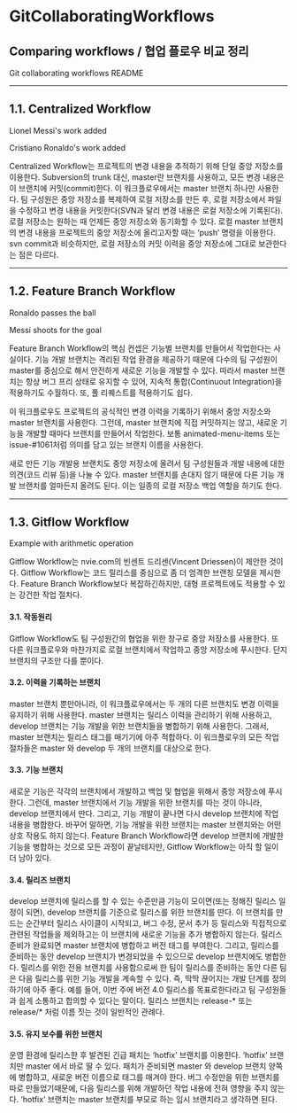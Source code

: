 GitCollaboratingWorkflows
=========================

Comparing workflows / 협업 플로우 비교 정리
-------------------------------------------

Git collaborating workflows README

---

1.1. Centralized Workflow
-------------------------

Lionel Messi's work added

Cristiano Ronaldo's work added

Centralized Workflow는 프로젝트의 변경 내용을 추적하기 위해 단일 중앙 저장소를 이용한다. Subversion의 trunk 대신, master란 브랜치를 사용하고, 모든 변경 내용은 이 브랜치에 커밋(commit)한다. 이 워크플로우에서는 master 브랜치 하나만 사용한다. 팀 구성원은 중앙 저장소를 복제하여 로컬 저장소를 만든 후, 로컬 저장소에서 파일을 수정하고 변경 내용을 커밋한다(SVN과 달리 변경 내용은 로컬 저장소에 기록된다). 로컬 저장소는 원하는 때 언제든 중앙 저장소와 동기화할 수 있다. 로컬 master 브랜치의 변경 내용을 프로젝트의 중앙 저장소에 올리고자할 때는 ‘push’ 명령을 이용한다. svn commit과 비슷하지만, 로컬 저장소의 커밋 이력을 중앙 저장소에 그대로 보관한다는 점은 다르다.

---

1.2. Feature Branch Workflow
----------------------------

Ronaldo passes the ball

Messi shoots for the goal

Feature Branch Workflow의 핵심 컨셉은 기능별 브랜치를 만들어서 작업한다는 사실이다. 기능 개발 브랜치는 격리된 작업 환경을 제공하기 때문에 다수의 팀 구성원이 master를 중심으로 해서 안전하게 새로운 기능을 개발할 수 있다. 따라서 master 브랜치는 항상 버그 프리 상태로 유지할 수 있어, 지속적 통합(Continuout Integration)을 적용하기도 수월하다. 또, 풀 리퀘스트를 적용하기도 쉽다.

이 워크플로우도 프로젝트의 공식적인 변경 이력을 기록하기 위해서 중앙 저장소와 master 브랜치를 사용한다. 그런데, master 브랜치에 직접 커밋하지는 않고, 새로운 기능을 개발할 때마다 브랜치를 만들어서 작업한다. 보통 animated-menu-items 또는 issue-#1061처럼 의미를 담고 있는 브랜치 이름을 사용한다.

새로 만든 기능 개발용 브랜치도 중앙 저장소에 올려서 팀 구성원들과 개발 내용에 대한 의견(코드 리뷰 등)을 나눌 수 있다. master 브랜치를 손대지 않기 때문에 다른 기능 개발 브랜치를 얼마든지 올려도 된다. 이는 일종의 로컬 저장소 백업 역할을 하기도 한다.

---

1.3. Gitflow Workflow
---------------------

Example with arithmetic operation

Gitflow Workflow는 nvie.com의 빈센트 드리센(Vincent Driessen)이 제안한 것이다. Gitflow Workflow는 코드 릴리스를 중심으로 좀 더 엄격한 브랜칭 모델을 제시한다. Feature Branch Workflow보다 복잡하긴하지만, 대형 프로젝트에도 적용할 수 있는 강건한 작업 절차다.

#### 3.1. 작동원리

Gitflow Workflow도 팀 구성원간의 협업을 위한 창구로 중앙 저장소를 사용한다. 또 다른 워크플로우와 마찬가지로 로컬 브랜치에서 작업하고 중앙 저장소에 푸시한다. 단지 브랜치의 구조만 다를 뿐이다.

#### 3.2. 이력을 기록하는 브랜치

master 브랜치 뿐만아니라, 이 워크플로우에서는 두 개의 다른 브랜치도 변경 이력을 유지하기 위해 사용한다. master 브랜치는 릴리스 이력을 관리하기 위해 사용하고, develop 브랜치는 기능 개발을 위한 브랜치들을 병합하기 위해 사용한다. 그래서, master 브랜치는 릴리스 태그를 매기기에 아주 적합하다. 이 워크플로우의 모든 작업 절차들은 master 와 develop 두 개의 브랜치를 대상으로 한다.

#### 3.3. 기능 브랜치

새로운 기능은 각각의 브랜치에서 개발하고 백업 및 협업을 위해서 중앙 저장소에 푸시한다. 그런데, master 브랜치에서 기능 개발을 위한 브랜치를 따는 것이 아니라, develop 브랜치에서 딴다. 그리고, 기능 개발이 끝나면 다시 develop 브랜치에 작업 내용을 병합한다. 바꾸어 말하면, 기능 개발을 위한 브랜치는 master 브랜치와는 어떤 상호 작용도 하지 않는다. Feature Branch Workflow라면 develop 브랜치에 개발한 기능을 병합하는 것으로 모든 과정이 끝날테지만, Gitflow Workflow는 아직 할 일이 더 남아 있다.

#### 3.4. 릴리즈 브랜치

develop 브랜치에 릴리스를 할 수 있는 수준만큼 기능이 모이면(또는 정해진 릴리스 일정이 되면), develop 브랜치를 기준으로 릴리스를 위한 브랜치를 딴다. 이 브랜치를 만드는 순간부터 릴리스 사이클이 시작되고, 버그 수정, 문서 추가 등 릴리스와 직접적으로 관련된 작업들을 제외하고는 이 브랜치에 새로운 기능을 추가 병합하지 않는다. 릴리스 준비가 완료되면 master 브랜치에 병합하고 버전 태그를 부여한다. 그리고, 릴리스를 준비하는 동안 develop 브랜치가 변경되었을 수 있으므로 develop 브랜치에도 병합한다. 릴리스를 위한 전용 브랜치를 사용함으로써 한 팀이 릴리스를 준비하는 동안 다른 팀은 다음 릴리스를 위한 기능 개발을 계속할 수 있다. 즉, 딱딱 끊어지는 개발 단계를 정의하기에 아주 좋다. 예를 들어, 이번 주에 버전 4.0 릴리스를 목표로한다라고 팀 구성원들과 쉽게 소통하고 합의할 수 있다는 말이다. 릴리스 브랜치는 release-* 또는 release/* 처럼 이름 짓는 것이 일반적인 관례다.

#### 3.5. 유지 보수를 위한 브랜치

운영 환경에 릴리스한 후 발견된 긴급 패치는 ‘hotfix’ 브랜치를 이용한다. ‘hotfix’ 브랜치만 master 에서 바로 딸 수 있다. 패치가 준비되면 master 와 develop 브랜치 양쪽에 병합하고, 새로운 버전 이름으로 태그를 매겨야 한다. 버그 수정만을 위한 브랜치를 따로 만들었기때문에, 다음 릴리스를 위해 개발하던 작업 내용에 전혀 영향을 주지 않는다. ‘hotfix’ 브랜치는 master 브랜치를 부모로 하는 임시 브랜치라고 생각하면 된다.
